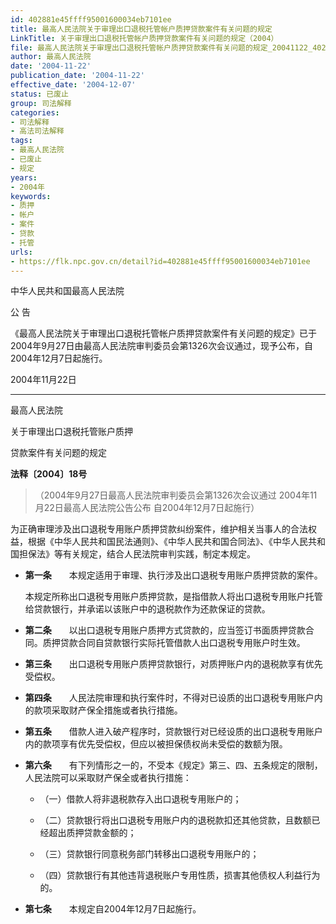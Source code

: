 ```yaml
---
id: 402881e45ffff95001600034eb7101ee
title: 最高人民法院关于审理出口退税托管帐户质押贷款案件有关问题的规定
LinkTitle: 关于审理出口退税托管帐户质押贷款案件有关问题的规定（2004）
file: 最高人民法院关于审理出口退税托管帐户质押贷款案件有关问题的规定_20041122_402881e45ffff95001600034eb7101ee.docx
author: 最高人民法院
date: '2004-11-22'
publication_date: '2004-11-22'
effective_date: '2004-12-07'
status: 已废止
group: 司法解释
categories:
- 司法解释
- 高法司法解释
tags:
- 最高人民法院
- 已废止
- 规定
years:
- 2004年
keywords:
- 质押
- 帐户
- 案件
- 贷款
- 托管
urls:
- https://flk.npc.gov.cn/detail?id=402881e45ffff95001600034eb7101ee
---
```


中华人民共和国最高人民法院

公 告

《最高人民法院关于审理出口退税托管帐户质押贷款案件有关问题的规定》已于2004年9月27日由最高人民法院审判委员会第1326次会议通过，现予公布，自2004年12月7日起施行。

2004年11月22日

---

最高人民法院

关于审理出口退税托管账户质押

贷款案件有关问题的规定

**法释〔2004〕18号**

> （2004年9月27日最高人民法院审判委员会第1326次会议通过 2004年11月22日最高人民法院公告公布 自2004年12月7日起施行）

为正确审理涉及出口退税专用账户质押贷款纠纷案件，维护相关当事人的合法权益，根据《中华人民共和国民法通则》、《中华人民共和国合同法》、《中华人民共和国担保法》等有关规定，结合人民法院审判实践，制定本规定。

- **第一条**　　本规定适用于审理、执行涉及出口退税专用账户质押贷款的案件。

  本规定所称出口退税专用账户质押贷款，是指借款人将出口退税专用账户托管给贷款银行，并承诺以该账户中的退税款作为还款保证的贷款。

- **第二条**　　以出口退税专用账户质押方式贷款的，应当签订书面质押贷款合同。质押贷款合同自贷款银行实际托管借款人出口退税专用账户时生效。

- **第三条**　　出口退税专用账户质押贷款银行，对质押账户内的退税款享有优先受偿权。

- **第四条**　　人民法院审理和执行案件时，不得对已设质的出口退税专用账户内的款项采取财产保全措施或者执行措施。

- **第五条**　　借款人进入破产程序时，贷款银行对已经设质的出口退税专用账户内的款项享有优先受偿权，但应以被担保债权尚未受偿的数额为限。

- **第六条**　　有下列情形之一的，不受本《规定》第三、四、五条规定的限制，人民法院可以采取财产保全或者执行措施：

  - （一）借款人将非退税款存入出口退税专用账户的；

  - （二）贷款银行将出口退税专用账户内的退税款扣还其他贷款，且数额已经超出质押贷款金额的；

  - （三）贷款银行同意税务部门转移出口退税专用账户的；

  - （四）贷款银行有其他违背退税账户专用性质，损害其他债权人利益行为的。

- **第七条**　　本规定自2004年12月7日起施行。
